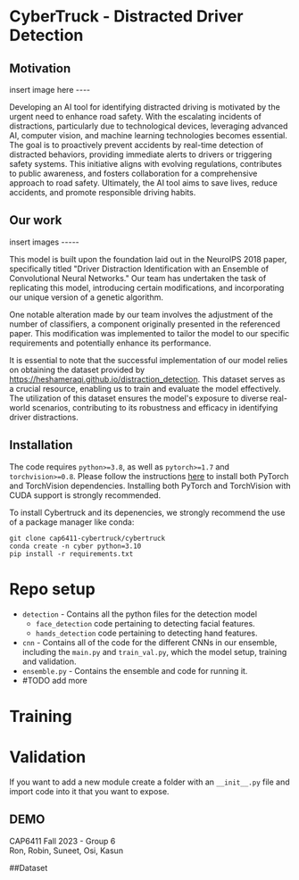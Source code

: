 
# CyberTruck - Distracted Driver Detection

## Motivation

insert image here ----

Developing an AI tool for identifying distracted driving is motivated by the urgent need to enhance road safety. With the escalating incidents of distractions, particularly due to technological devices, leveraging advanced AI, computer vision, and machine learning technologies becomes essential. The goal is to proactively prevent accidents by real-time detection of distracted behaviors, providing immediate alerts to drivers or triggering safety systems. This initiative aligns with evolving regulations, contributes to public awareness, and fosters collaboration for a comprehensive approach to road safety. Ultimately, the AI tool aims to save lives, reduce accidents, and promote responsible driving habits.

## Our work

insert images -----

This model is built upon the foundation laid out in the NeuroIPS 2018 paper, specifically titled "Driver Distraction Identification with an Ensemble of Convolutional Neural Networks." Our team has undertaken the task of replicating this model, introducing certain modifications, and incorporating our unique version of a genetic algorithm.

One notable alteration made by our team involves the adjustment of the number of classifiers, a component originally presented in the referenced paper. This modification was implemented to tailor the model to our specific requirements and potentially enhance its performance.

It is essential to note that the successful implementation of our model relies on obtaining the dataset provided by https://heshameraqi.github.io/distraction_detection. This dataset serves as a crucial resource, enabling us to train and evaluate the model effectively. The utilization of this dataset ensures the model's exposure to diverse real-world scenarios, contributing to its robustness and efficacy in identifying driver distractions.

## Installation

The code requires `python>=3.8`, as well as `pytorch>=1.7` and `torchvision>=0.8`. Please follow the instructions [here](https://pytorch.org/get-started/locally/) to install both PyTorch and TorchVision dependencies. Installing both PyTorch and TorchVision with CUDA support is strongly recommended.

To install Cybertruck and its depenencies, we strongly recommend the use of a package manager like conda:

```
git clone cap6411-cybertruck/cybertruck
conda create -n cyber python=3.10
pip install -r requirements.txt
```
# Repo setup

- `detection` - Contains all the python files for the detection model
  - `face_detection` code pertaining to detecting facial features.
  - `hands_detection` code pertaining to detecting hand features.
- `cnn` - Contains all of the code for the different CNNs in our ensemble, including the ``main.py`` and ``train_val.py``, which the model setup, training and validation.
- `ensemble.py` - Contains the ensemble and code for running it.
- #TODO add more

# Training

# Validation

  

If you want to add a new module create a folder with an `__init__.py` file and import code into it that you want to expose.

## DEMO


CAP6411 Fall 2023 - Group 6   
Ron, Robin, Suneet, Osi, Kasun




##Dataset
